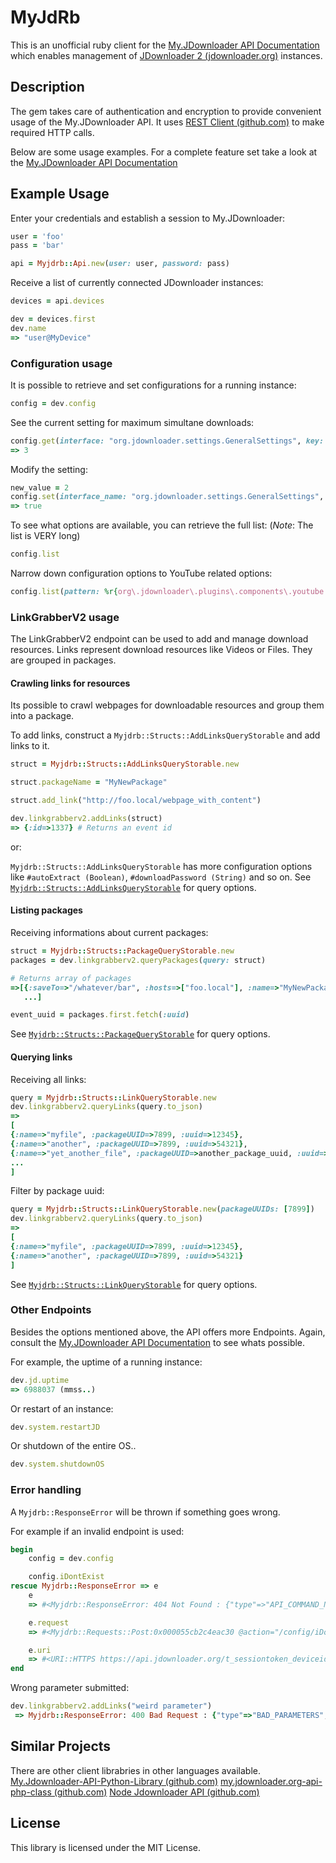 # MyJdRb
This is an unofficial ruby client for the [My.JDownloader API Documentation](https://my.jdownloader.org/developers/) which enables management of [JDownloader 2 (jdownloader.org)](http://jdownloader.org/) instances.

## Description
The gem takes care of authentication and encryption to provide convenient usage of the My.JDownloader API. It uses [REST Client (github.com)](https://github.com/rest-client/rest-client) to make required HTTP calls.

Below are some usage examples. For a complete feature set take a look at the [My.JDownloader API Documentation](https://my.jdownloader.org/developers/)

## Example Usage
Enter your credentials and establish a session to My.JDownloader:
```rb
user = 'foo'
pass = 'bar'

api = Myjdrb::Api.new(user: user, password: pass)
```

Receive a list of currently connected JDownloader instances:
```rb
devices = api.devices

dev = devices.first
dev.name
=> "user@MyDevice"
```
###

### Configuration usage
It is possible to retrieve and set configurations for a running instance:

```rb
config = dev.config
```

See the current setting for maximum simultane downloads:
```rb
config.get(interface: "org.jdownloader.settings.GeneralSettings", key: "MaxSimultaneDownloads")
=> 3
```

Modify the setting:
```rb
new_value = 2
config.set(interface_name: "org.jdownloader.settings.GeneralSettings", key: "MaxSimultaneDownloads", value: new_value)
=> true
```

To see what options are available, you can retrieve the full list: (*Note*: The list is VERY long)
```rb
config.list
```

Narrow down configuration options to YouTube related options:
```rb
config.list(pattern: %r{org\.jdownloader\.plugins\.components\.youtube.*})
```

### LinkGrabberV2 usage
The LinkGrabberV2 endpoint can be used to add and manage download resources.
Links represent download resources like Videos or Files. They are grouped in packages.

#### Crawling links for resources
Its possible to crawl webpages for downloadable resources and group them into a package.

To add links, construct a `Myjdrb::Structs::AddLinksQueryStorable` and add links to it.
```rb
struct = Myjdrb::Structs::AddLinksQueryStorable.new

struct.packageName = "MyNewPackage"

struct.add_link("http://foo.local/webpage_with_content")

dev.linkgrabberv2.addLinks(struct)
=> {:id=>1337} # Returns an event id
```

or:

`Myjdrb::Structs::AddLinksQueryStorable` has more configuration options like `#autoExtract (Boolean)`, `#downloadPassword (String)` and so on.
See [`Myjdrb::Structs::AddLinksQueryStorable`](lib/myjdrb/structs/add_links_query_storable.rb) for query options.

#### Listing packages
Receiving informations about current packages:

```rb
struct = Myjdrb::Structs::PackageQueryStorable.new
packages = dev.linkgrabberv2.queryPackages(query: struct)

# Returns array of packages
=>[{:saveTo=>"/whatever/bar", :hosts=>["foo.local"], :name=>"MyNewPackage", :childCount=>2, :uuid=>1337},
   ...]

event_uuid = packages.first.fetch(:uuid)
```

See [`Myjdrb::Structs::PackageQueryStorable`](lib/myjdrb/structs/package_query_storable.rb) for query options.

#### Querying links
Receiving all links:

```rb
query = Myjdrb::Structs::LinkQueryStorable.new
dev.linkgrabberv2.queryLinks(query.to_json)
=>
[
{:name=>"myfile", :packageUUID=>7899, :uuid=>12345},
{:name=>"another", :packageUUID=>7899, :uuid=>54321},
{:name=>"yet_another_file", :packageUUID=>another_package_uuid, :uuid=>98412},
...
]
```

Filter by package uuid:
```rb
query = Myjdrb::Structs::LinkQueryStorable.new(packageUUIDs: [7899])
dev.linkgrabberv2.queryLinks(query.to_json)
=>
[
{:name=>"myfile", :packageUUID=>7899, :uuid=>12345},
{:name=>"another", :packageUUID=>7899, :uuid=>54321}
]
```

See [`Myjdrb::Structs::LinkQueryStorable`](lib/myjdrb/structs/link_query_storable.rb) for query options.


### Other Endpoints
Besides the options mentioned above, the API offers more Endpoints. Again, consult the [My.JDownloader API Documentation](https://my.jdownloader.org/developers/) to see whats possible.

For example, the uptime of a running instance:
```rb
dev.jd.uptime
=> 6988037 (mmss..)
```

Or restart of an instance:
```rb
dev.system.restartJD
```

Or shutdown of the entire OS..
```rb
dev.system.shutdownOS
```

### Error handling
A `Myjdrb::ResponseError` will be thrown if something goes wrong.

For example if an invalid endpoint is used:
```rb
begin
	config = dev.config

	config.iDontExist
rescue Myjdrb::ResponseError => e
	e
	=> #<Myjdrb::ResponseError: 404 Not Found : {"type"=>"API_COMMAND_NOT_FOUND", "data"=>nil, "src"=>"DEVICE"}>

	e.request
	=> #<Myjdrb::Requests::Post:0x000055cb2c4eac30 @action="/config/iDontExist", @api_version=1, @parameter=[], @query_parameter={}, @rid=1337>

	e.uri
	=> #<URI::HTTPS https://api.jdownloader.org/t_sessiontoken_deviceid/config/iDontExist>
end
```

Wrong parameter submitted:
```rb
dev.linkgrabberv2.addLinks("weird parameter")
 => Myjdrb::ResponseError: 400 Bad Request : {"type"=>"BAD_PARAMETERS", "data"=>"weird parameter", "src"=>"DEVICE"}
```

## Similar Projects
There are other client librabries in other languages available.
[My.Jdownloader-API-Python-Library (github.com)](https://github.com/mmarquezs/My.Jdownloader-API-Python-Library)
[my.jdownloader.org-api-php-class (github.com)](https://github.com/tofika/my.jdownloader.org-api-php-class)
[Node Jdownloader API (github.com)](https://github.com/malleguisse/node-jdownloader-api)

## License
This library is licensed under the MIT License.
